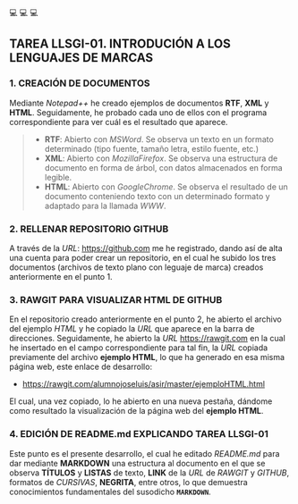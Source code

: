  :computer:    :computer:    :computer:
## TAREA LLSGI-01. INTRODUCIÓN A LOS LENGUAJES DE MARCAS
### 1. CREACIÓN DE DOCUMENTOS
Mediante *Notepad++* he creado ejemplos de documentos **RTF**, **XML** y **HTML**. Seguidamente, he probado cada uno de ellos con el programa correspondiente para ver cuál es el resultado que aparece.
>* **RTF**: Abierto con *MSWord*. Se observa un texto en un formato determinado (tipo fuente, tamaño letra, estilo fuente, etc.)
>* **XML**: Abierto con *MozillaFirefox*. Se observa una estructura de documento en forma de árbol, con datos almacenados en forma legible.
>* **HTML**: Abierto con *GoogleChrome*. Se observa el resultado de un documento conteniendo texto con un determinado formato y adaptado para la llamada *WWW*.
### 2. RELLENAR REPOSITORIO GITHUB
A través de la *URL*: https://github.com me he registrado, dando así de alta una cuenta para poder crear un repositorio, en el cual he subido los tres documentos (archivos de texto plano con leguaje de marca) creados anteriormente en el punto 1.
### 3. RAWGIT PARA VISUALIZAR HTML DE GITHUB
En el repositorio creado anteriormente en el punto 2, he abierto el archivo del ejemplo *HTML* y he copiado la *URL* que aparece en la barra de direcciones. Seguidamente, he abierto la *URL* https://rawgit.com en la cual he insertado en el campo correspondiente para tal fin, la *URL* copiada previamente del archivo **ejemplo HTML**, lo que ha generado en esa misma página web, este enlace de desarrollo:

- https://rawgit.com/alumnojoseluis/asir/master/ejemploHTML.html

El cual, una vez copiado, lo he abierto en una nueva pestaña, dándome como resultado la visualización de la página web del **ejemplo HTML**.
### 4. EDICIÓN DE README.md EXPLICANDO TAREA LLSGI-01
Este punto es el presente desarrollo, el cual he editado *README.md* para dar mediante **MARKDOWN** una estructura al documento en el que se observa **TÍTULOS** y **LISTAS** de texto, **LINK** de la *URL* de *RAWGIT* y *GITHUB*, formatos de *CURSIVAS*, **NEGRITA**, entre otros, lo que demuestra conocimientos fundamentales del susodicho **`MARKDOWN`**.
